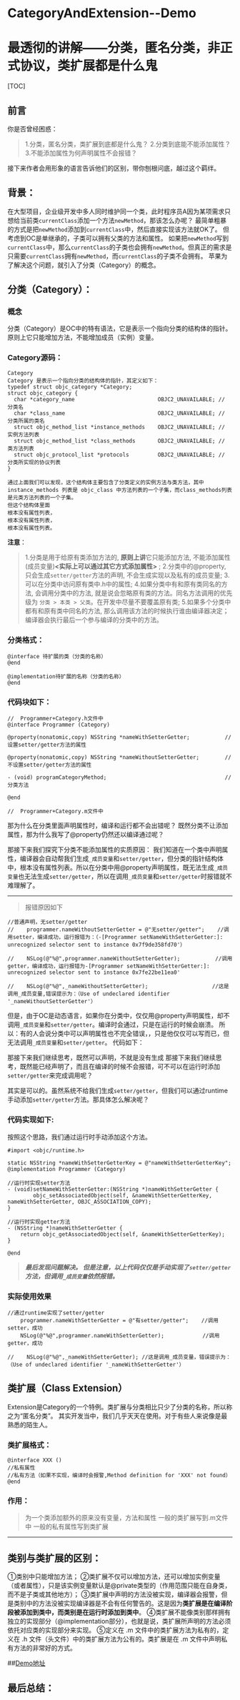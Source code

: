 # CategoryAndExtension--Demo
# 最透彻的讲解——分类，匿名分类，非正式协议，类扩展都是什么鬼



[TOC]
## 前言
你是否曾经困惑：
>1.分类，匿名分类，类扩展到底都是什么鬼？
>2.分类到底能不能添加属性？
>3.不能添加属性为何声明属性不会报错？

接下来作者会用形象的语言告诉他们的区别，带你刨根问底，越过这个羁绊。




## 背景：

在大型项目，企业级开发中多人同时维护同一个类，此时程序员A因为某项需求只想给当前类`currentClass`添加一个方法`newMethod`，那该怎么办呢？
最简单粗暴的方式是把`newMethod`添加到`currentClass`中，然后直接实现该方法就OK了。
但考虑到OC是单继承的，子类可以拥有父类的方法和属性。
如果把`newMethod`写到`currentClass`中，那么`currentClass`的子类也会拥有`newMethod`。但真正的需求是只需要`currentClass`拥有`newMethod`，而`currentClass`的子类不会拥有。
苹果为了解决这个问题，就引入了分类（Category）的概念。



## 分类（Category）：
### 概念
分类（Category）是OC中的特有语法，它是表示一个指向分类的结构体的指针。原则上它只能增加方法，不能增加成员（实例）变量。
### Category源码：
```
Category
Category 是表示一个指向分类的结构体的指针，其定义如下：
typedef struct objc_category *Category;
struct objc_category {
  char *category_name                          OBJC2_UNAVAILABLE; // 分类名
  char *class_name                             OBJC2_UNAVAILABLE; // 分类所属的类名
  struct objc_method_list *instance_methods    OBJC2_UNAVAILABLE; // 实例方法列表
  struct objc_method_list *class_methods       OBJC2_UNAVAILABLE; // 类方法列表
  struct objc_protocol_list *protocols         OBJC2_UNAVAILABLE; // 分类所实现的协议列表
}
```

```
通过上面我们可以发现，这个结构体主要包含了分类定义的实例方法与类方法，其中instance_methods 列表是 objc_class 中方法列表的一个子集，而class_methods列表是元类方法列表的一个子集。
但这个结构体里面
根本没有属性列表，
根本没有属性列表，
根本没有属性列表。
```


**注意**：
>1.分类是用于给原有类添加方法的, **原则上讲**它只能添加方法, 不能添加属性(成员变量)**<实际上可以通过其它方式添加属性>** ;
>2.分类中的@property, 只会生成`setter/getter`方法的声明, 不会生成实现以及私有的成员变量;
>3.可以在分类中访问原有类中.h中的属性;
>4.如果分类中有和原有类同名的方法, 会调用分类中的方法, 就是说会忽略原有类的方法。同名方法调用的优先级为 `分类 > 本类 > 父类`。在开发中尽量不要覆盖原有类;
>5.如果多个分类中都有和原有类中同名的方法, 那么调用该方法的时候执行谁由编译器决定；编译器会执行最后一个参与编译的分类中的方法。

### 分类格式：

```
@interface 待扩展的类（分类的名称）
@end

@implementation待扩展的名称（分类的名称）
@end

```

### 代码块如下：

```
//  Programmer+Category.h文件中
@interface Programmer (Category)

@property(nonatomic,copy) NSString *nameWithSetterGetter;           //设置setter/getter方法的属性

@property(nonatomic,copy) NSString *nameWithoutSetterGetter;        //不设置setter/getter方法的属性

- (void) programCategoryMethod;                                     //分类方法

@end

//  Programmer+Category.m文件中

```
那为什么在分类里面声明属性时，编译和运行都不会出错呢？
既然分类不让添加属性，那为什么我写了@property仍然还以编译通过呢？

那接下来我们探究下分类不能添加属性的实质原因：
我们知道在一个类中声明属性，编译器会自动帮我们生成`_成员变量`和`setter/getter`，但分类的指针结构体中，根本没有属性列表。所以在分类中用@property声明属性，既无法生成`_成员变量`也无法生成`setter/getter`，所以在调用`_成员变量`和`setter/getter`时报错就不难理解了。

--------

> 报错原因如下

```
//普通声明，无setter/getter
//    programmer.nameWithoutSetterGetter = @"无setter/getter";    //调用setter，编译成功，运行报错为：（-[Programmer setNameWithSetterGetter:]: unrecognized selector sent to instance 0x7f9de358fd70'）
    
//    NSLog(@"%@",programmer.nameWithoutSetterGetter);           //调用getter，编译成功，运行报错为-[Programmer setNameWithSetterGetter:]: unrecognized selector sent to instance 0x7fe22be11ea0'

//    NSLog(@"%@",_nameWithoutSetterGetter);    				//这是调用_成员变量,错误提示为：（Use of undeclared identifier '_nameWithoutSetterGetter'）
```


但是，由于OC是动态语言，如果你在分类中，仅仅用@property声明属性，却不调用`_成员变量`和`setter/getter`。编译时会通过，只是在运行的时候会崩溃。
所以：有的人会说分类中可以声明属性也不完全错误，，只是他仅仅可以写而已，但无法调用`_成员变量`和`setter/getter`。
代码如下：

那接下来我们继续思考，既然可以声明，不就是没有生成
那接下来我们继续思考，既然能已经声明了，而且在编译的时候不会报错，可不可以在运行时添加`setter/getter`来完成调用呢？

其实是可以的。虽然系统不给我们生成`setter/getter`，但我们可以通过runtime手动添加`setter/getter`方法。那具体怎么解决呢？

### 代码实现如下:
按照这个思路，我们通过运行时手动添加这个方法。

```  
#import <objc/runtime.h>

static NSString *nameWithSetterGetterKey = @"nameWithSetterGetterKey";
@implementation Programmer (Category)

//运行时实现setter方法
- (void)setNameWithSetterGetter:(NSString *)nameWithSetterGetter {
        objc_setAssociatedObject(self, &nameWithSetterGetterKey, nameWithSetterGetter, OBJC_ASSOCIATION_COPY);
}

//运行时实现getter方法
- (NSString *)nameWithSetterGetter {
    return objc_getAssociatedObject(self, &nameWithSetterGetterKey);
}

@end

```




>***最后发现问题解决。
但是注意，以上代码仅仅是手动实现了`setter/getter`方法，但调用`_成员变量`依然报错。***

### 实际使用效果
```
//通过runtime实现了setter/getter
    programmer.nameWithSetterGetter = @"有setter/getter";    //调用setter，成功
    NSLog(@"%@",programmer.nameWithSetterGetter);            //调用getter，成功
 
//    NSLog(@"%@",_nameWithSetterGetter); //这是调用_成员变量，错误提示为：（Use of undeclared identifier '_nameWithSetterGetter'）

```





## 类扩展（Class Extension）

Extension是Category的一个特例。类扩展与分类相比只少了分类的名称，所以称之为“匿名分类”。
其实开发当中，我们几乎天天在使用。对于有些人来说像是最熟悉的陌生人。

### 类扩展格式：

```
@interface XXX ()
//私有属性
//私有方法（如果不实现，编译时会报警,Method definition for 'XXX' not found）
@end
```

### 作用：	
> 为一个类添加额外的原来没有变量，方法和属性
> 一般的类扩展写到.m文件中
> 一般的私有属性写到类扩展
 
-------

## 类别与类扩展的区别：
①类别中只能增加方法；
②类扩展不仅可以增加方法，还可以增加实例变量（或者属性），只是该实例变量默认是@private类型的（作用范围只能在自身类，而不是子类或其他地方）；
③类扩展中声明的方法没被实现，编译器会报警，但是类别中的方法没被实现编译器是不会有任何警告的。这是因为**类扩展是在编译阶段被添加到类中，而类别是在运行时添加到类中**。
④类扩展不能像类别那样拥有独立的实现部分（@implementation部分），也就是说，类扩展所声明的方法必须依托对应类的实现部分来实现。
⑤定义在 .m 文件中的类扩展方法为私有的，定义在 .h 文件（头文件）中的类扩展方法为公有的。类扩展是在 .m 文件中声明私有方法的非常好的方式。




##[Demo地址](https://github.com/walkertop/CategoryAndExtension--Demo)

## 最后总结：





